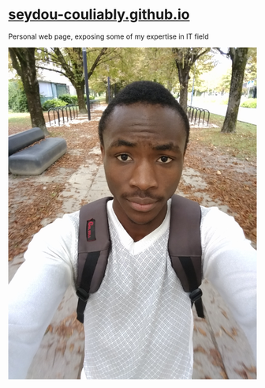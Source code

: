 # [seydou-couliably.github.io](https://github.com/seydou-coulibaly)
 Personal web page, exposing some of my expertise in IT field

![Profil](profil.jpg)
